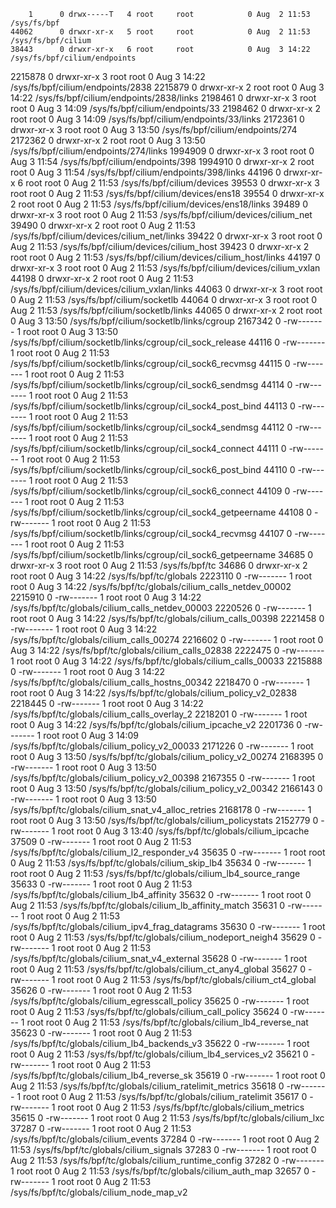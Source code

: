         1      0 drwx-----T   4 root     root            0 Aug  2 11:53 /sys/fs/bpf
    44062      0 drwxr-xr-x   5 root     root            0 Aug  2 11:53 /sys/fs/bpf/cilium
    38443      0 drwxr-xr-x   6 root     root            0 Aug  3 14:22 /sys/fs/bpf/cilium/endpoints
  2215878      0 drwxr-xr-x   3 root     root            0 Aug  3 14:22 /sys/fs/bpf/cilium/endpoints/2838
  2215879      0 drwxr-xr-x   2 root     root            0 Aug  3 14:22 /sys/fs/bpf/cilium/endpoints/2838/links
  2198461      0 drwxr-xr-x   3 root     root            0 Aug  3 14:09 /sys/fs/bpf/cilium/endpoints/33
  2198462      0 drwxr-xr-x   2 root     root            0 Aug  3 14:09 /sys/fs/bpf/cilium/endpoints/33/links
  2172361      0 drwxr-xr-x   3 root     root            0 Aug  3 13:50 /sys/fs/bpf/cilium/endpoints/274
  2172362      0 drwxr-xr-x   2 root     root            0 Aug  3 13:50 /sys/fs/bpf/cilium/endpoints/274/links
  1994909      0 drwxr-xr-x   3 root     root            0 Aug  3 11:54 /sys/fs/bpf/cilium/endpoints/398
  1994910      0 drwxr-xr-x   2 root     root            0 Aug  3 11:54 /sys/fs/bpf/cilium/endpoints/398/links
    44196      0 drwxr-xr-x   6 root     root            0 Aug  2 11:53 /sys/fs/bpf/cilium/devices
    39553      0 drwxr-xr-x   3 root     root            0 Aug  2 11:53 /sys/fs/bpf/cilium/devices/ens18
    39554      0 drwxr-xr-x   2 root     root            0 Aug  2 11:53 /sys/fs/bpf/cilium/devices/ens18/links
    39489      0 drwxr-xr-x   3 root     root            0 Aug  2 11:53 /sys/fs/bpf/cilium/devices/cilium_net
    39490      0 drwxr-xr-x   2 root     root            0 Aug  2 11:53 /sys/fs/bpf/cilium/devices/cilium_net/links
    39422      0 drwxr-xr-x   3 root     root            0 Aug  2 11:53 /sys/fs/bpf/cilium/devices/cilium_host
    39423      0 drwxr-xr-x   2 root     root            0 Aug  2 11:53 /sys/fs/bpf/cilium/devices/cilium_host/links
    44197      0 drwxr-xr-x   3 root     root            0 Aug  2 11:53 /sys/fs/bpf/cilium/devices/cilium_vxlan
    44198      0 drwxr-xr-x   2 root     root            0 Aug  2 11:53 /sys/fs/bpf/cilium/devices/cilium_vxlan/links
    44063      0 drwxr-xr-x   3 root     root            0 Aug  2 11:53 /sys/fs/bpf/cilium/socketlb
    44064      0 drwxr-xr-x   3 root     root            0 Aug  2 11:53 /sys/fs/bpf/cilium/socketlb/links
    44065      0 drwxr-xr-x   2 root     root            0 Aug  3 13:50 /sys/fs/bpf/cilium/socketlb/links/cgroup
  2167342      0 -rw-------   1 root     root            0 Aug  3 13:50 /sys/fs/bpf/cilium/socketlb/links/cgroup/cil_sock_release
    44116      0 -rw-------   1 root     root            0 Aug  2 11:53 /sys/fs/bpf/cilium/socketlb/links/cgroup/cil_sock6_recvmsg
    44115      0 -rw-------   1 root     root            0 Aug  2 11:53 /sys/fs/bpf/cilium/socketlb/links/cgroup/cil_sock6_sendmsg
    44114      0 -rw-------   1 root     root            0 Aug  2 11:53 /sys/fs/bpf/cilium/socketlb/links/cgroup/cil_sock4_post_bind
    44113      0 -rw-------   1 root     root            0 Aug  2 11:53 /sys/fs/bpf/cilium/socketlb/links/cgroup/cil_sock4_sendmsg
    44112      0 -rw-------   1 root     root            0 Aug  2 11:53 /sys/fs/bpf/cilium/socketlb/links/cgroup/cil_sock4_connect
    44111      0 -rw-------   1 root     root            0 Aug  2 11:53 /sys/fs/bpf/cilium/socketlb/links/cgroup/cil_sock6_post_bind
    44110      0 -rw-------   1 root     root            0 Aug  2 11:53 /sys/fs/bpf/cilium/socketlb/links/cgroup/cil_sock6_connect
    44109      0 -rw-------   1 root     root            0 Aug  2 11:53 /sys/fs/bpf/cilium/socketlb/links/cgroup/cil_sock4_getpeername
    44108      0 -rw-------   1 root     root            0 Aug  2 11:53 /sys/fs/bpf/cilium/socketlb/links/cgroup/cil_sock4_recvmsg
    44107      0 -rw-------   1 root     root            0 Aug  2 11:53 /sys/fs/bpf/cilium/socketlb/links/cgroup/cil_sock6_getpeername
    34685      0 drwxr-xr-x   3 root     root            0 Aug  2 11:53 /sys/fs/bpf/tc
    34686      0 drwxr-xr-x   2 root     root            0 Aug  3 14:22 /sys/fs/bpf/tc/globals
  2223110      0 -rw-------   1 root     root            0 Aug  3 14:22 /sys/fs/bpf/tc/globals/cilium_calls_netdev_00002
  2215910      0 -rw-------   1 root     root            0 Aug  3 14:22 /sys/fs/bpf/tc/globals/cilium_calls_netdev_00003
  2220526      0 -rw-------   1 root     root            0 Aug  3 14:22 /sys/fs/bpf/tc/globals/cilium_calls_00398
  2221458      0 -rw-------   1 root     root            0 Aug  3 14:22 /sys/fs/bpf/tc/globals/cilium_calls_00274
  2216602      0 -rw-------   1 root     root            0 Aug  3 14:22 /sys/fs/bpf/tc/globals/cilium_calls_02838
  2222475      0 -rw-------   1 root     root            0 Aug  3 14:22 /sys/fs/bpf/tc/globals/cilium_calls_00033
  2215888      0 -rw-------   1 root     root            0 Aug  3 14:22 /sys/fs/bpf/tc/globals/cilium_calls_hostns_00342
  2218470      0 -rw-------   1 root     root            0 Aug  3 14:22 /sys/fs/bpf/tc/globals/cilium_policy_v2_02838
  2218445      0 -rw-------   1 root     root            0 Aug  3 14:22 /sys/fs/bpf/tc/globals/cilium_calls_overlay_2
  2218201      0 -rw-------   1 root     root            0 Aug  3 14:22 /sys/fs/bpf/tc/globals/cilium_ipcache_v2
  2201736      0 -rw-------   1 root     root            0 Aug  3 14:09 /sys/fs/bpf/tc/globals/cilium_policy_v2_00033
  2171226      0 -rw-------   1 root     root            0 Aug  3 13:50 /sys/fs/bpf/tc/globals/cilium_policy_v2_00274
  2168395      0 -rw-------   1 root     root            0 Aug  3 13:50 /sys/fs/bpf/tc/globals/cilium_policy_v2_00398
  2167355      0 -rw-------   1 root     root            0 Aug  3 13:50 /sys/fs/bpf/tc/globals/cilium_policy_v2_00342
  2166143      0 -rw-------   1 root     root            0 Aug  3 13:50 /sys/fs/bpf/tc/globals/cilium_snat_v4_alloc_retries
  2168178      0 -rw-------   1 root     root            0 Aug  3 13:50 /sys/fs/bpf/tc/globals/cilium_policystats
  2152779      0 -rw-------   1 root     root            0 Aug  3 13:40 /sys/fs/bpf/tc/globals/cilium_ipcache
    37509      0 -rw-------   1 root     root            0 Aug  2 11:53 /sys/fs/bpf/tc/globals/cilium_l2_responder_v4
    35635      0 -rw-------   1 root     root            0 Aug  2 11:53 /sys/fs/bpf/tc/globals/cilium_skip_lb4
    35634      0 -rw-------   1 root     root            0 Aug  2 11:53 /sys/fs/bpf/tc/globals/cilium_lb4_source_range
    35633      0 -rw-------   1 root     root            0 Aug  2 11:53 /sys/fs/bpf/tc/globals/cilium_lb4_affinity
    35632      0 -rw-------   1 root     root            0 Aug  2 11:53 /sys/fs/bpf/tc/globals/cilium_lb_affinity_match
    35631      0 -rw-------   1 root     root            0 Aug  2 11:53 /sys/fs/bpf/tc/globals/cilium_ipv4_frag_datagrams
    35630      0 -rw-------   1 root     root            0 Aug  2 11:53 /sys/fs/bpf/tc/globals/cilium_nodeport_neigh4
    35629      0 -rw-------   1 root     root            0 Aug  2 11:53 /sys/fs/bpf/tc/globals/cilium_snat_v4_external
    35628      0 -rw-------   1 root     root            0 Aug  2 11:53 /sys/fs/bpf/tc/globals/cilium_ct_any4_global
    35627      0 -rw-------   1 root     root            0 Aug  2 11:53 /sys/fs/bpf/tc/globals/cilium_ct4_global
    35626      0 -rw-------   1 root     root            0 Aug  2 11:53 /sys/fs/bpf/tc/globals/cilium_egresscall_policy
    35625      0 -rw-------   1 root     root            0 Aug  2 11:53 /sys/fs/bpf/tc/globals/cilium_call_policy
    35624      0 -rw-------   1 root     root            0 Aug  2 11:53 /sys/fs/bpf/tc/globals/cilium_lb4_reverse_nat
    35623      0 -rw-------   1 root     root            0 Aug  2 11:53 /sys/fs/bpf/tc/globals/cilium_lb4_backends_v3
    35622      0 -rw-------   1 root     root            0 Aug  2 11:53 /sys/fs/bpf/tc/globals/cilium_lb4_services_v2
    35621      0 -rw-------   1 root     root            0 Aug  2 11:53 /sys/fs/bpf/tc/globals/cilium_lb4_reverse_sk
    35619      0 -rw-------   1 root     root            0 Aug  2 11:53 /sys/fs/bpf/tc/globals/cilium_ratelimit_metrics
    35618      0 -rw-------   1 root     root            0 Aug  2 11:53 /sys/fs/bpf/tc/globals/cilium_ratelimit
    35617      0 -rw-------   1 root     root            0 Aug  2 11:53 /sys/fs/bpf/tc/globals/cilium_metrics
    35615      0 -rw-------   1 root     root            0 Aug  2 11:53 /sys/fs/bpf/tc/globals/cilium_lxc
    37287      0 -rw-------   1 root     root            0 Aug  2 11:53 /sys/fs/bpf/tc/globals/cilium_events
    37284      0 -rw-------   1 root     root            0 Aug  2 11:53 /sys/fs/bpf/tc/globals/cilium_signals
    37283      0 -rw-------   1 root     root            0 Aug  2 11:53 /sys/fs/bpf/tc/globals/cilium_runtime_config
    37282      0 -rw-------   1 root     root            0 Aug  2 11:53 /sys/fs/bpf/tc/globals/cilium_auth_map
    32657      0 -rw-------   1 root     root            0 Aug  2 11:53 /sys/fs/bpf/tc/globals/cilium_node_map_v2
